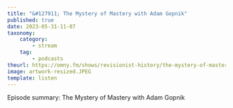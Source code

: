```yaml
---
title: "&#127911; The Mystery of Mastery with Adam Gopnik"
published: true
date: 2023-05-31-11-07
taxonomy:
    category:
        - stream
    tag:
        - podcasts
theurl: https://omny.fm/shows/revisionist-history/the-mystery-of-mastery-with-adam-gopnik
image: artwork-resized.JPEG
template: listen
---
```


Episode summary: The Mystery of Mastery with Adam Gopnik
